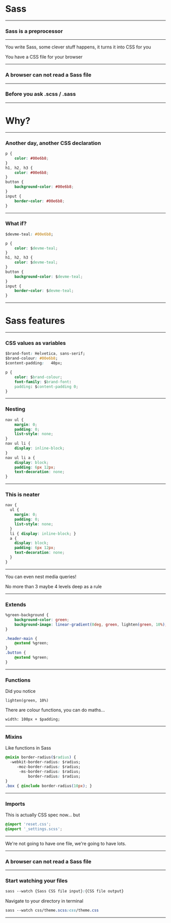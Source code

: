 # Sass

---

### Sass is a preprocessor

---

You write Sass, some clever stuff happens, it turns it into CSS for you

You have a CSS file for your browser

---

### A browser can not read a Sass file

---

### Before you ask .scss / .sass

---

# Why?

---

### Another day, another CSS declaration


```css
p {
	color: #00e6b8;
}
h1, h2, h3 {
	color: #00e6b8;
}
button {
	background-color: #00e6b8;
}
input {
	border-color: #00e6b8;
}
```

---

### What if?

```css
$devme-teal: #00e6b8;

p {
	color: $devme-teal;
}
h1, h2, h3 {
	color: $devme-teal;
}
button {
	background-color: $devme-teal;
}
input {
	border-color: $devme-teal;
}
```

---

# Sass features

---

### CSS values as variables

```css
$brand-font: Helvetica, sans-serif;
$brand-colour: #00e6b8;
$content-padding:	40px;

p {
	color: $brand-colour;
	font-family: $brand-font:
	padding: $content-padding 0;
}

```

---

### Nesting

```css
nav ul {
	margin: 0;
	padding: 0;
	list-style: none;
}
nav ul li {
	display: inline-block;
}
nav ul li a {
	display: block;
	padding: 6px 12px;
	text-decoration: none;
}
```

---

### This is neater

```css
nav {
  ul {
    margin: 0;
    padding: 0;
    list-style: none;
  }
  li { display: inline-block; }
  a {
    display: block;
    padding: 6px 12px;
    text-decoration: none;
  }
}
```

---

You can even nest media queries!

No more than 3 maybe 4 levels deep as a rule

---

### Extends

```css
%green-background {
	background-color: green;
	background-image: linear-gradient(0deg, green, lighten(green, 10%);
}

.header-main {
	@extend %green;
}
.button {
	@extend %green;
}
```

---

### Functions

Did you notice

```
lighten(green, 10%)
```

There are colour functions, you can do maths...

```
width: 100px + $padding;
```

---

### Mixins

Like functions in Sass

```css
@mixin border-radius($radius) {
  -webkit-border-radius: $radius;
     -moz-border-radius: $radius;
      -ms-border-radius: $radius;
          border-radius: $radius;
}
.box { @include border-radius(10px); }
```

---

### Imports

This is actually CSS spec now... but

```css
@import 'reset.css';
@import '_settings.scss';
```

---

We're not going to have one file, we're going to have lots.

---

### A browser can not read a Sass file

---

### Start watching your files


```css
sass --watch {Sass CSS file input}:{CSS file output}
```

Navigate to your directory in terminal

```css
sass --watch css/theme.scss:css/theme.css
```

---



























